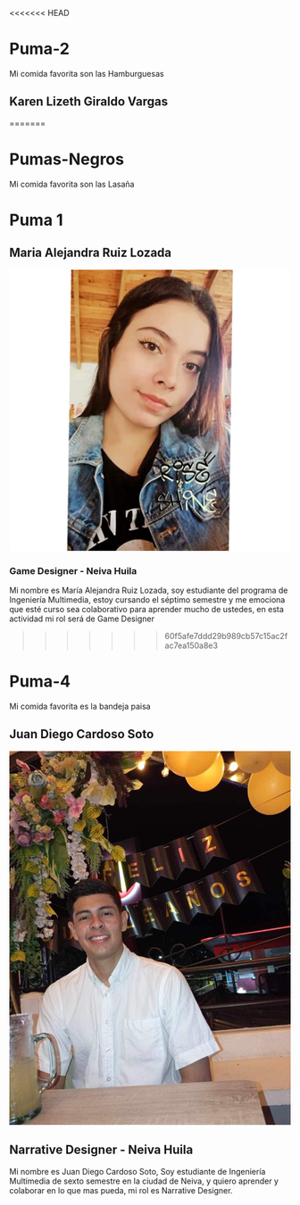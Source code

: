 <<<<<<< HEAD
# Puma-2 
Mi comida favorita son las Hamburguesas 
## Karen Lizeth Giraldo Vargas
=======
# Pumas-Negros 
Mi comida favorita son las Lasaña

# Puma 1
## Maria Alejandra Ruiz Lozada
![Maria Alejandra Ruiz!](/Fotos%20grupo/InShot_20211009_201633226.jpg "Alejandra Ruiz")
### Game Designer - Neiva Huila
Mi nombre es María Alejandra Ruiz Lozada, soy estudiante del programa de Ingeniería Multimedia, estoy cursando el séptimo semestre y me emociona que esté curso sea colaborativo para aprender mucho de ustedes, en esta actividad mi rol será de Game Designer

>>>>>>> 60f5afe7ddd29b989cb57c15ac2fac7ea150a8e3

# Puma-4
Mi comida favorita es la bandeja paisa
## Juan Diego Cardoso Soto
![JuanCardoso!](Fotos%20grupo/Juan%20Diego%20Cardoso%20Soto.JPG "JuanCardoso")
## Narrative Designer - Neiva Huila
Mi nombre es Juan Diego Cardoso Soto, Soy estudiante de Ingeniería Multimedia de sexto semestre en la ciudad de Neiva, y quiero aprender y colaborar en lo que mas pueda, mi rol es Narrative Designer.


